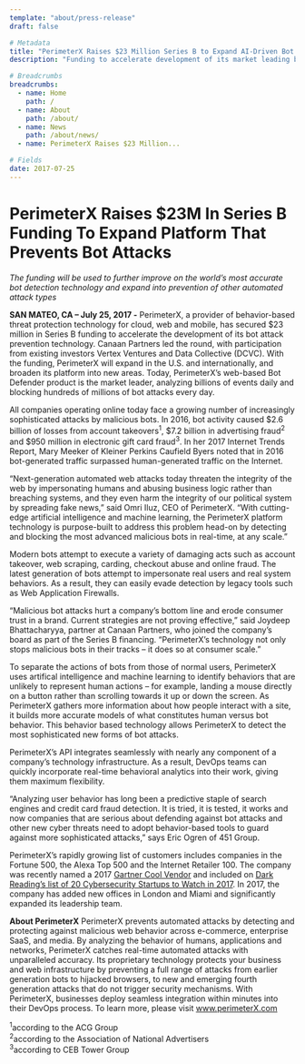 ```yaml
---
template: "about/press-release"
draft: false

# Metadata
title: "PerimeterX Raises $23 Million Series B to Expand AI-Driven Bot Attack Protection Service"
description: "Funding to accelerate development of its market leading behavioral threat protection platform. PerimeterX’s rapidly growing list of customers includes companies in Fortune 500, Alexa Top 500 and IR 100."

# Breadcrumbs
breadcrumbs:
  - name: Home
    path: /
  - name: About
    path: /about/
  - name: News
    path: /about/news/
  - name: PerimeterX Raises $23 Million...

# Fields
date: 2017-07-25
---
```


# PerimeterX Raises \$23M In Series B Funding To Expand Platform That Prevents Bot Attacks

_The funding will be used to further improve on the world’s most accurate bot detection technology and expand into prevention of other automated attack types_

**SAN MATEO, CA – July 25, 2017 -** PerimeterX, a provider of behavior-based threat protection technology for cloud, web and mobile, has secured \$23 million in Series B funding to accelerate the development of its bot attack prevention technology. Canaan Partners led the round, with participation from existing investors Vertex Ventures and Data Collective (DCVC). With the funding, PerimeterX will expand in the U.S. and internationally, and broaden its platform into new areas. Today, PerimeterX’s web-based Bot Defender product is the market leader, analyzing billions of events daily and blocking hundreds of millions of bot attacks every day.

All companies operating online today face a growing number of increasingly sophisticated attacks by malicious bots. In 2016, bot activity caused $2.6 billion of losses from account takeovers<sup>1</sup>, $7.2 billion in advertising fraud<sup>2</sup> and \$950 million in electronic gift card fraud<sup>3</sup>. In her 2017 Internet Trends Report, Mary Meeker of Kleiner Perkins Caufield Byers noted that in 2016 bot-generated traffic surpassed human-generated traffic on the Internet.

“Next-generation automated web attacks today threaten the integrity of the web by impersonating humans and abusing business logic rather than breaching systems, and they even harm the integrity of our political system by spreading fake news,” said Omri Iluz, CEO of PerimeterX. “With cutting-edge artificial intelligence and machine learning, the PerimeterX platform technology is purpose-built to address this problem head-on by detecting and blocking the most advanced malicious bots in real-time, at any scale.”

Modern bots attempt to execute a variety of damaging acts such as account takeover, web scraping, carding, checkout abuse and online fraud. The latest generation of bots attempt to impersonate real users and real system behaviors. As a result, they can easily evade detection by legacy tools such as Web Application Firewalls.

“Malicious bot attacks hurt a company’s bottom line and erode consumer trust in a brand. Current strategies are not proving effective,” said Joydeep Bhattacharyya, partner at Canaan Partners, who joined the company’s board as part of the Series B financing. “PerimeterX’s technology not only stops malicious bots in their tracks – it does so at consumer scale.”

To separate the actions of bots from those of normal users, PerimeterX uses artifical intelligence and machine learning to identify behaviors that are unlikely to represent human actions – for example, landing a mouse directly on a button rather than scrolling towards it up or down the screen. As PerimeterX gathers more information about how people interact with a site, it builds more accurate models of what constitutes human versus bot behavior. This behavior based technology allows PerimeterX to detect the most sophisticated new forms of bot attacks.

PerimeterX’s API integrates seamlessly with nearly any component of a company’s technology infrastructure. As a result, DevOps teams can quickly incorporate real-time behavioral analytics into their work, giving them maximum flexibility.

“Analyzing user behavior has long been a predictive staple of search engines and credit card fraud detection. It is tried, it is tested, it works and now companies that are serious about defending against bot attacks and other new cyber threats need to adopt behavior-based tools to guard against more sophisticated attacks,” says Eric Ogren of 451 Group.

PerimeterX’s rapidly growing list of customers includes companies in the Fortune 500, the Alexa Top 500 and the Internet Retailer 100. The company was recently named a 2017 [Gartner Cool Vendor](/about/press/2017/2017-05-17-perimeterx-named-a-2017-cool-vendor/) and included on [Dark Reading’s list of 20 Cybersecurity Startups to Watch in 2017](http://www.darkreading.com/careers-and-people/20-cybersecurity-startups-to-watch-in-2017/d/d-id/1328251). In 2017, the company has added new offices in London and Miami and significantly expanded its leadership team.

**About PerimeterX**
PerimeterX prevents automated attacks by detecting and protecting against malicious web behavior across e-commerce, enterprise SaaS, and media. By analyzing the behavior of humans, applications and networks, PerimeterX catches real-time automated attacks with unparalleled accuracy. Its proprietary technology protects your business and web infrastructure by preventing a full range of attacks from earlier generation bots to hijacked browsers, to new and emerging fourth generation attacks that do not trigger security mechanisms. With PerimeterX, businesses deploy seamless integration within minutes into their DevOps process. To learn more, please visit <a href="https://perimeterx.com">www.perimeterX.com</a>

<sup>1</sup>according to the ACG Group<br>
<sup>2</sup>according to the Association of National Advertisers<br>
<sup>3</sup>according to CEB Tower Group
